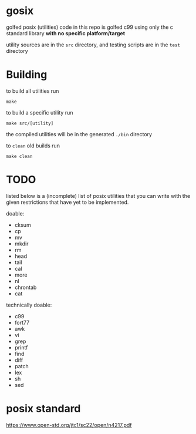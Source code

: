 # gosix
golfed posix (utilities)
code in this repo is golfed c99 using only the c standard library **with no specific platform/target**

utility sources are in the `src` directory, and testing scripts are in the `test` directory

# Building
to build all utilities run
```
make
```

to build a specific utility run
```
make src/[utility]
```

the compiled utilities will be in the generated `./bin` directory

to `clean` old builds run
```
make clean
```

# TODO
listed below is a (incomplete) list of posix utilities that you can write with the given restrictions that have yet to be implemented.

doable:
- cksum
- cp
- mv
- mkdir
- rm
- head
- tail
- cal
- more
- nl
- chrontab
- cat

technically doable:
- c99
- fort77
- awk
- vi
- grep
- printf
- find
- diff
- patch
- lex
- sh
- sed

# posix standard
https://www.open-std.org/jtc1/sc22/open/n4217.pdf
